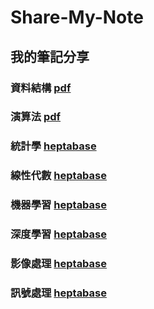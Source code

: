 # Share-My-Note
## 我的筆記分享

### 資料結構 [pdf](https://drive.google.com/file/d/1-jIiDWATJFBy1Fe2QtcOa6jweh1_3XGy/view?usp=sharing)
### 演算法 [pdf](https://drive.google.com/file/d/1_eiR7dLm181MzZlRkTv7AEwtV1x4KDTH/view?usp=sharing)
### 統計學 [heptabase](https://app.heptabase.com/w/1cd53caabde3664ce8c49117985f07682f6757fb2e0ae4f73c46c49b2b1899e4)
### 線性代數 [heptabase](https://app.heptabase.com/w/658d11761969f129f72f59a4e701f6aad3381d3214284a9c3edae3e236b4879c)
### 機器學習 [heptabase](https://app.heptabase.com/w/1c111d0adac316ce4f37aede2566f89cab734fbb40eac52c3e417ce56888ea49)
### 深度學習 [heptabase](https://app.heptabase.com/w/b16c297871542efe7d6a0c4e2fe08582662bce9751256c779fc326b2b90d4f31)
### 影像處理 [heptabase](https://app.heptabase.com/w/9fb165af5a3b67366599c769b307d57a3cab62c19784e5904696b35837c8b5cc)
### 訊號處理 [heptabase](https://app.heptabase.com/w/56fae78d495d08c7ff0a8556c7da0cd9c6fdcb971a2686d8f510e46726bc8705)

